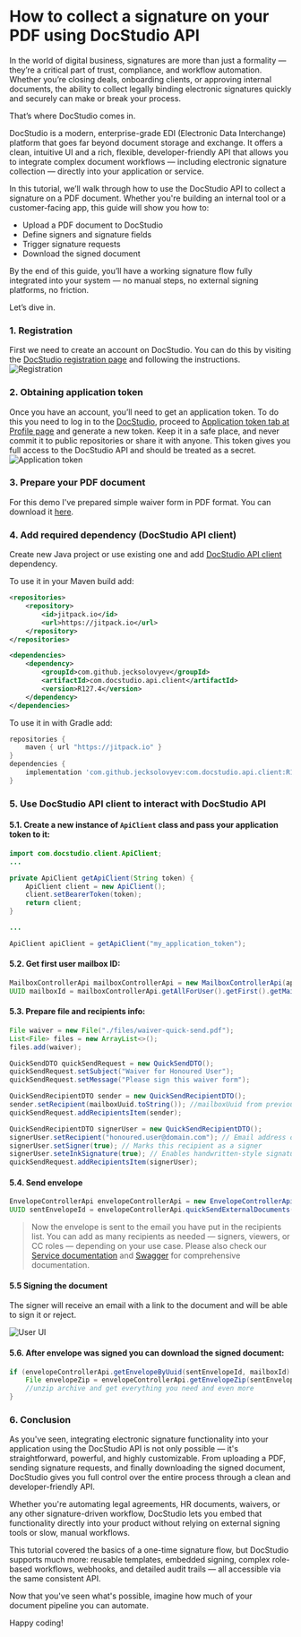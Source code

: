 # How to collect a signature on your PDF using DocStudio API

In the world of digital business, signatures are more than just a formality — they’re a critical part of trust,
compliance, and workflow automation. Whether you’re closing deals, onboarding clients, or approving internal documents,
the ability to collect legally binding electronic signatures quickly and securely can make or break your process.

That’s where DocStudio comes in.

DocStudio is a modern, enterprise-grade EDI (Electronic Data Interchange) platform that goes far beyond document storage
and exchange. It offers a clean, intuitive UI and a rich, flexible, developer-friendly API that allows you to integrate complex document
workflows — including electronic signature collection — directly into your application or service.

In this tutorial, we’ll walk through how to use the DocStudio API to collect a signature on a PDF document. Whether
you're building an internal tool or a customer-facing app, this guide will show you how to:

- Upload a PDF document to DocStudio
- Define signers and signature fields
- Trigger signature requests
- Download the signed document

By the end of this guide, you’ll have a working signature flow fully integrated into your system — no manual steps, no
external signing platforms, no friction.

Let’s dive in.

### 1. Registration
First we need to create an account on DocStudio. You can do this by visiting
the [DocStudio registration page](https://app.docstudio.com/auth/registration) and following the instructions.
![Registration](./images/registration.png "Registration")

### 2. Obtaining application token
Once you have an account, you’ll need to get an application token. To do this you need to log in to
the [DocStudio](https://app.docstudio.com/), proceed
to [Application token tab at Profile page](https://app.docstudio.com/profile?activeTab=application-tokens) and generate
a new token. Keep it in a safe place, and never commit it to public repositories or share it with anyone. This token gives you
full access to the DocStudio API and should be treated as a secret.
![Application token](./images/token.png "Application token")

### 3. Prepare your PDF document
For this demo I've prepared simple waiver form in PDF format. You can download it [here](./files/waiver-quick-send.pdf).

### 4. Add required dependency (DocStudio API client)
Create new Java project or use existing one and
add [DocStudio API client](https://github.com/jecksolovyev/com.docstudio.api.client) dependency.

To use it in your Maven build add:

```xml
<repositories>
    <repository>
        <id>jitpack.io</id>
        <url>https://jitpack.io</url>
    </repository>
</repositories>

<dependencies>
    <dependency>
        <groupId>com.github.jecksolovyev</groupId>
        <artifactId>com.docstudio.api.client</artifactId>
        <version>R127.4</version>
    </dependency>
</dependencies>
```

To use it in with Gradle add:

```groovy
repositories {
    maven { url "https://jitpack.io" }
}
dependencies {
    implementation 'com.github.jecksolovyev:com.docstudio.api.client:R127.4'
}
```

### 5. Use DocStudio API client to interact with DocStudio API
#### 5.1. Create a new instance of `ApiClient` class and pass your application token to it:
```java
import com.docstudio.client.ApiClient;
...

private ApiClient getApiClient(String token) {
    ApiClient client = new ApiClient();
    client.setBearerToken(token);
    return client;
}

...

ApiClient apiClient = getApiClient("my_application_token");
```

#### 5.2. Get first user mailbox ID:
```java
MailboxControllerApi mailboxControllerApi = new MailboxControllerApi(apiClient);
UUID mailboxId = mailboxControllerApi.getAllForUser().getFirst().getMailboxUuid();
```

#### 5.3. Prepare file and recipients info:
```java
File waiver = new File("./files/waiver-quick-send.pdf");
List<File> files = new ArrayList<>();
files.add(waiver);

QuickSendDTO quickSendRequest = new QuickSendDTO();
quickSendRequest.setSubject("Waiver for Honoured User");
quickSendRequest.setMessage("Please sign this waiver form");

QuickSendRecipientDTO sender = new QuickSendRecipientDTO();
sender.setRecipient(mailboxUuid.toString()); //mailboxUuid from previous step
quickSendRequest.addRecipientsItem(sender);

QuickSendRecipientDTO signerUser = new QuickSendRecipientDTO();
signerUser.setRecipient("honoured.user@domain.com"); // Email address of the signer
signerUser.setSigner(true); // Marks this recipient as a signer
signerUser.seteInkSignature(true); // Enables handwritten-style signature input
quickSendRequest.addRecipientsItem(signerUser);
```

#### 5.4. Send envelope
```java
EnvelopeControllerApi envelopeControllerApi = new EnvelopeControllerApi(apiClient);
UUID sentEnvelopeId = envelopeControllerApi.quickSendExternalDocuments(mailboxUuid, files, quickSendRequest).getUuid();
```

> Now the envelope is sent to the email you have put in the recipients list. You can add as many recipients as needed — signers, viewers, or CC roles — depending on your use case. Please also check our [Service documentation](https://docs.docstudio.com/) and [Swagger](https://api.docstudio.com/swagger-ui/index.html) for comprehensive documentation. 

#### 5.5 Signing the document
The signer will receive an email with a link to the document and will be able to sign it or reject.

![User UI](./images/vertical_collage.png "User UI/UX")

#### 5.6. After envelope was signed you can download the signed document:
```java
if (envelopeControllerApi.getEnvelopeByUuid(sentEnvelopeId, mailboxId).getEnvelope().getStatus().equals(EnvGetDTO.StatusEnum.COMPLETED)) {
    File envelopeZip = envelopeControllerApi.getEnvelopeZip(sentEnvelopeId, mailboxUuid, null, null, null);
    //unzip archive and get everything you need and even more
}
``` 

### 6. Conclusion
As you've seen, integrating electronic signature functionality into your application using the DocStudio API is not only possible — it's straightforward, powerful, and highly customizable. From uploading a PDF, sending signature requests, and finally downloading the signed document, DocStudio gives you full control over the entire process through a clean and developer-friendly API.

Whether you're automating legal agreements, HR documents, waivers, or any other signature-driven workflow, DocStudio lets you embed that functionality directly into your product without relying on external signing tools or slow, manual workflows.

This tutorial covered the basics of a one-time signature flow, but DocStudio supports much more: reusable templates, embedded signing, complex role-based workflows, webhooks, and detailed audit trails — all accessible via the same consistent API.

Now that you've seen what's possible, imagine how much of your document pipeline you can automate.

Happy coding!